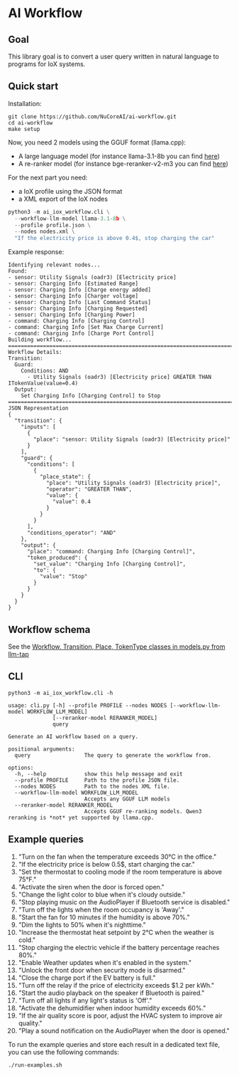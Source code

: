 # AI Workflow

## Goal

This library goal is to convert a user query written in natural language to programs for IoX systems.

## Quick start

Installation:

```shell
git clone https://github.com/NuCoreAI/ai-workflow.git
cd ai-workflow
make setup
```

Now, you need 2 models using the GGUF format (llama.cpp):

- A large language model (for instance llama-3.1-8b you can find [here](https://huggingface.co/lmstudio-community/Meta-Llama-3.1-8B-Instruct-GGUF))
- A re-ranker model (for instance bge-reranker-v2-m3 you can find [here](https://huggingface.co/gpustack/bge-reranker-v2-m3-GGUF))


For the next part you need:

- a IoX profile using the JSON format
- a XML export of the IoX nodes

```python
python3 -m ai_iox_workflow.cli \
  --workflow-llm-model llama-3.1-8b \
  --profile profile.json \
  --nodes nodes.xml \
  "If the electricity price is above 0.4$, stop charging the car"
```

Example response:

```plain
Identifying relevant nodes...
Found:
- sensor: Utility Signals (oadr3) [Electricity price]
- sensor: Charging Info [Estimated Range]
- sensor: Charging Info [Charge energy added]
- sensor: Charging Info [Charger voltage]
- sensor: Charging Info [Last Command Status]
- sensor: Charging Info [Charging Requested]
- sensor: Charging Info [Charging Power]
- command: Charging Info [Charging Control]
- command: Charging Info [Set Max Charge Current]
- command: Charging Info [Charge Port Control]
Building workflow...
================================================================================
Workflow Details:
Transition:
  Guard:
    Conditions: AND
      - Utility Signals (oadr3) [Electricity price] GREATER THAN ITokenValue(value=0.4)
  Output:
    Set Charging Info [Charging Control] to Stop
================================================================================
JSON Representation
{
  "transition": {
    "inputs": [
      {
        "place": "sensor: Utility Signals (oadr3) [Electricity price]"
      }
    ],
    "guard": {
      "conditions": [
        {
          "place_state": {
            "place": "Utility Signals (oadr3) [Electricity price]",
            "operator": "GREATER THAN",
            "value": {
              "value": 0.4
            }
          }
        }
      ],
      "conditions_operator": "AND"
    },
    "output": {
      "place": "command: Charging Info [Charging Control]",
      "token_produced": {
        "set_value": "Charging Info [Charging Control]",
        "to": {
          "value": "Stop"
        }
      }
    }
  }
}
```

## Workflow schema

See the [Workflow, Transition, Place, TokenType classes in models.py from llm-tap](https://github.com/advanced-stack/llm-tap/blob/main/src/llm_tap/models.py)

## CLI

```shell
python3 -m ai_iox_workflow.cli -h

usage: cli.py [-h] --profile PROFILE --nodes NODES [--workflow-llm-model WORKFLOW_LLM_MODEL]
              [--reranker-model RERANKER_MODEL]
              query

Generate an AI workflow based on a query.

positional arguments:
  query                 The query to generate the workflow from.

options:
  -h, --help            show this help message and exit
  --profile PROFILE     Path to the profile JSON file.
  --nodes NODES         Path to the nodes XML file.
  --workflow-llm-model WORKFLOW_LLM_MODEL
                        Accepts any GGUF LLM models
  --reranker-model RERANKER_MODEL
                        Accepts GGUF re-ranking models. Qwen3 reranking is *not* yet supported by llama.cpp.
```


## Example queries

1. "Turn on the fan when the temperature exceeds 30°C in the office."
2. "If the electricity price is below 0.5$, start charging the car."
3. "Set the thermostat to cooling mode if the room temperature is above 75°F."
4. "Activate the siren when the door is forced open."
5. "Change the light color to blue when it's cloudy outside."
6. "Stop playing music on the AudioPlayer if Bluetooth service is disabled."
7. "Turn off the lights when the room occupancy is 'Away'."
8. "Start the fan for 10 minutes if the humidity is above 70%."
9. "Dim the lights to 50% when it's nighttime."
10. "Increase the thermostat heat setpoint by 2°C when the weather is cold."
11. "Stop charging the electric vehicle if the battery percentage reaches 80%."
12. "Enable Weather updates when it's enabled in the system."
13. "Unlock the front door when security mode is disarmed."
14. "Close the charge port if the EV battery is full."
15. "Turn off the relay if the price of electricity exceeds $1.2 per kWh."
16. "Start the audio playback on the speaker if Bluetooth is paired."
17. "Turn off all lights if any light's status is 'Off'."
18. "Activate the dehumidifier when indoor humidity exceeds 60%."
19. "If the air quality score is poor, adjust the HVAC system to improve air quality."
20. "Play a sound notification on the AudioPlayer when the door is opened."


To run the example queries and store each result in a dedicated text file, you can use the following commands:

```shell
./run-examples.sh
```
